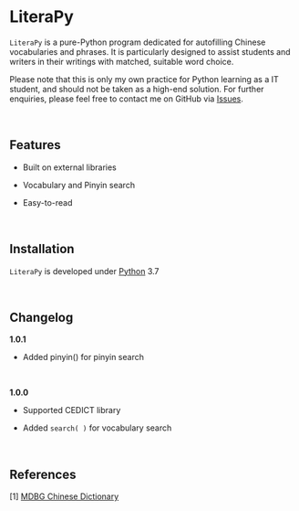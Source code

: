 # LiteraPy

``LiteraPy`` is a pure-Python program dedicated for autofilling Chinese vocabularies and phrases. It is particularly designed to assist students and writers in their writings with matched, suitable word choice.

Please note that this is only my own practice for Python learning as a IT student, and should not be taken as a high-end solution.
For further enquiries, please feel free to contact me on GitHub via [Issues](https://github.com/pystander/SaltyPy/issues).

<br/>

## Features

- Built on external libraries

- Vocabulary and Pinyin search

- Easy-to-read

<br/>

## Installation

``LiteraPy`` is developed under [Python](https://www.python.org/) 3.7

<br/>

## Changelog

**1.0.1**

- Added pinyin() for pinyin search

<br/>

**1.0.0**

- Supported CEDICT library

- Added ``search( )`` for vocabulary search

<br/>

## References

[1] [MDBG Chinese Dictionary](https://www.mdbg.net/chinese/dictionary?page=cedict)
